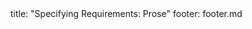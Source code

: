 <frontmatter>
title: "Specifying Requirements: Prose"
footer: footer.md
</frontmatter>

<include src="container-inPage-asFlat.md" boilerplate />